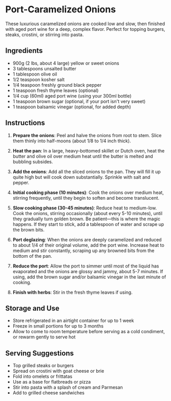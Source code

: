 # Port-Caramelized Onions

These luxurious caramelized onions are cooked low and slow, then finished with aged port wine for a deep, complex flavor. Perfect for topping burgers, steaks, crostini, or stirring into pasta.

## Ingredients

- 900g (2 lbs, about 4 large) yellow or sweet onions
- 3 tablespoons unsalted butter
- 1 tablespoon olive oil
- 1/2 teaspoon kosher salt
- 1/4 teaspoon freshly ground black pepper
- 1 teaspoon fresh thyme leaves (optional)
- 1/4 cup (60ml) aged port wine (using your 300ml bottle)
- 1 teaspoon brown sugar (optional, if your port isn't very sweet)
- 1 teaspoon balsamic vinegar (optional, for added depth)

## Instructions

1. **Prepare the onions**: Peel and halve the onions from root to stem. Slice them thinly into half-moons (about 1/8 to 1/4 inch thick).

2. **Heat the pan**: In a large, heavy-bottomed skillet or Dutch oven, heat the butter and olive oil over medium heat until the butter is melted and bubbling subsides.

3. **Add the onions**: Add all the sliced onions to the pan. They will fill it up quite high but will cook down substantially. Sprinkle with salt and pepper.

4. **Initial cooking phase (10 minutes)**: Cook the onions over medium heat, stirring frequently, until they begin to soften and become translucent.

5. **Slow cooking phase (30-45 minutes)**: Reduce heat to medium-low. Cook the onions, stirring occasionally (about every 5-10 minutes), until they gradually turn golden brown. Be patient—this is where the magic happens. If they start to stick, add a tablespoon of water and scrape up the brown bits.

6. **Port deglazing**: When the onions are deeply caramelized and reduced to about 1/4 of their original volume, add the port wine. Increase heat to medium and stir constantly, scraping up any browned bits from the bottom of the pan.

7. **Reduce the port**: Allow the port to simmer until most of the liquid has evaporated and the onions are glossy and jammy, about 5-7 minutes. If using, add the brown sugar and/or balsamic vinegar in the last minute of cooking.

8. **Finish with herbs**: Stir in the fresh thyme leaves if using.

## Storage and Use

- Store refrigerated in an airtight container for up to 1 week
- Freeze in small portions for up to 3 months
- Allow to come to room temperature before serving as a cold condiment, or rewarm gently to serve hot

## Serving Suggestions

- Top grilled steaks or burgers
- Spread on crostini with goat cheese or brie
- Fold into omelets or frittatas
- Use as a base for flatbreads or pizza
- Stir into pasta with a splash of cream and Parmesan
- Add to grilled cheese sandwiches
